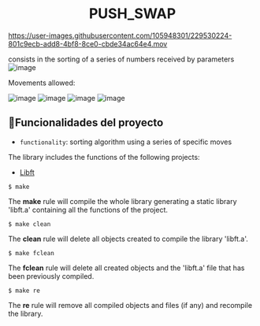 <h1 align="center"> PUSH_SWAP </h1>

https://user-images.githubusercontent.com/105948301/229530224-801c9ecb-add8-4bf8-8ce0-cbde34ac64e4.mov

consists in the sorting of a series of numbers received by parameters
![image](https://user-images.githubusercontent.com/105948301/229532083-5904eb0b-57c2-487f-ac6a-2bd5077cd99d.png)

Movements allowed:

![image](https://user-images.githubusercontent.com/105948301/229531499-65e7d8c9-b1b3-436c-90be-813db6b92ed9.png)
![image](https://user-images.githubusercontent.com/105948301/229531546-c5dd9661-0b17-4895-bcf3-af05da9fd7e9.png)
![image](https://user-images.githubusercontent.com/105948301/229531588-0c07ec8e-f710-4159-889a-b09f8debc52b.png)
![image](https://user-images.githubusercontent.com/105948301/229531637-2644569e-3b65-4fc7-b3f0-6b8fd77a56f7.png)


## :hammer:Funcionalidades del proyecto

- `functionality`: sorting algorithm using a series of specific moves

The library includes the functions of the following projects:
- [Libft](https://github.com/Tritonc/Libft)

```
$ make
```
The **make** rule will compile the whole library generating a static library 'libft.a' containing all the functions of the project.
```
$ make clean
```
The **clean** rule will delete all objects created to compile the library 'libft.a'.
```
$ make fclean
```
The **fclean** rule will delete all created objects and the 'libft.a' file that has been previously compiled.
```
$ make re
```
The **re** rule will remove all compiled objects and files (if any) and recompile the library.

